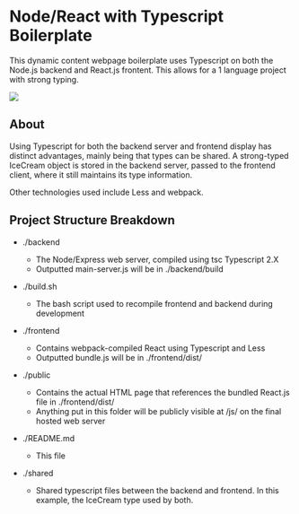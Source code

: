 # Node/React with Typescript Boilerplate

This dynamic content webpage boilerplate uses Typescript on both the Node.js backend and React.js frontent.  This allows for a 1 language project with strong typing.

![](http://i983.photobucket.com/albums/ae313/DavidJosephVitale/NodeReactBasic_zpsduzhfkks.gif) 

## About

Using Typescript for both the backend server and frontend display has distinct advantages, mainly being that types can be shared. A strong-typed IceCream object is stored in the backend server, passed to the frontend client, where it still maintains its type information.

Other technologies used include Less and webpack.

## Project Structure Breakdown
* ./backend
    * The Node/Express web server, compiled using tsc Typescript 2.X
    * Outputted main-server.js will be in ./backend/build

* ./build.sh
    * The bash script used to recompile frontend and backend during development

* ./frontend
    * Contains webpack-compiled React using Typescript and Less
    * Outputted bundle.js will be in ./frontend/dist/

* ./public
    * Contains the actual HTML page that references the bundled React.js file in ./frontend/dist/
    * Anything put in this folder will be publicly visible at /js/ on the final hosted web server

* ./README.md
    * This file

* ./shared
    * Shared typescript files between the backend and frontend. In this example, the IceCream type used by both.
